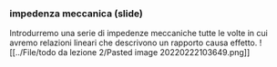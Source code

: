
### impedenza meccanica (slide)

Introdurremo una serie di impedenze meccaniche tutte le volte in cui avremo relazioni lineari che descrivono un rapporto causa effetto.
![[../File/todo da lezione 2/Pasted image 20220222103649.png]]
